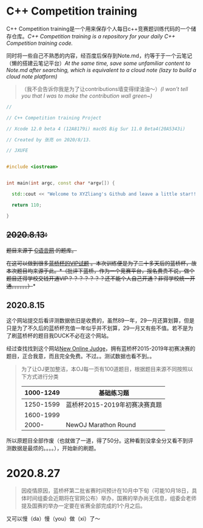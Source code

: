 # C++ Competition training



C++ Competition training是一个用来保存个人每日c++竞赛题训练代码的一个储存仓库。*C++ Competition training is a repository for your daily C++ Competition training code.*

同时将一些自己不熟悉的内容，经百度后保存到Note.md，约等于于一个云笔记（懒的搭建云笔记平台）*At the same time, save some unfamiliar content to Note.md after searching, which is equivalent to a cloud note (lazy to build a cloud note platform)*



> （我不会告诉你我是为了让contributions墙变得绿油油～）*(I won’t tell you that I was to make the contribution wall green~)*

```c++
//

// C++ Competition training Project

// Xcode 12.0 beta 4 (12A8179i) macOS Big Sur 11.0 Beta4(20A5343i)

// Created by 张亮 on 2020/8/13.

// JXUFE


#include <iostream>


int main(int argc, const char *argv[]) {

  std::cout << "Welcome to XYZliang's Github and leave a little star!!!!!!!\n";

  return 110;

}
```



## ~~2020.8.13:~~

~~题目来源于 [C语言网](https://www.dotcpp.com) 的题库。~~

~~在这可以做到很多[蓝桥杯的VIP试题](https://www.dotcpp.com/oj/problemset.php?mark=6) 。本次训练便是为了二十多天后的蓝桥杯，故本次题目均来源于此。*（批评下蓝桥，作为一个竞赛平台，报名费贵不说，做个题目还得学校交钱开通VIP？？？？？？？还不能个人自己开通？非得学校统一开通。。。。。。）~~*



## 2020.8.15

这个网站提交后看评测数据依旧是收费的，虽然89一年，29一月还算划算，但是只是为了不久后的蓝桥杯充值一年似乎并不划算，29一月又有些不值。若不是为了刷蓝桥杯的题目我DUCK不必在这个网站。

经过查找找到这个网站[New Online Judge](http://oj.ecustacm.cn)，拥有蓝桥杯2015-2019年初赛决赛的题目，正合我意，而且完全免费。不过。。测试数据也看不到。。

> 为了让OJ更加整洁，本OJ每一页有100道题目，根据题目来源不同按照以下方式进行分类 
>
> | 1000-1249 | 基础练习题                    |
> | --------- | ----------------------------- |
> | 1250-1599 | 蓝桥杯2015-2019年初赛决赛真题 |
> | 1600-1999 |                               |
> | 2000-     | NewOJ Marathon Round          |

所以原题目全部作废（也就做了一道，得了50分。这种看到没拿全分又看不到评测数据是最烦的。。。。），开始新的刷题。

# 2020.8.27

> 因疫情原因，蓝桥杯第二批省赛时间预计在10月中下旬（可能10月18日，具体时间组委会近期将在官网公布）举办，国赛的举办尚无信息，组委会老师提及国赛的举办一定要在省赛全部完成的1个月之后。

又可以慢（da）慢（you）做（xi）了～